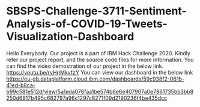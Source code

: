 # SBSPS-Challenge-3711-Sentiment-Analysis-of-COVID-19-Tweets-Visualization-Dashboard
Hello Everybody.
Our project is a part of IBM Hack Challenge 2020. Kindly refer our project report, and the source code files for more information.
You can find the video demostration of our project in the below link.
https://youtu.be/ryHrjMkvfzY 
You can view our dashboard in the below link
https://eu-gb.dataplatform.cloud.ibm.com/dashboards/59c938f2-061b-41ed-b8ca-b99c581e512d/view/5a1eda076faa1be574b6e6e407907a0e7861735bb3bb8250d6817b495c682797a96c1297c8271f09d2190236f4ba435dcc
